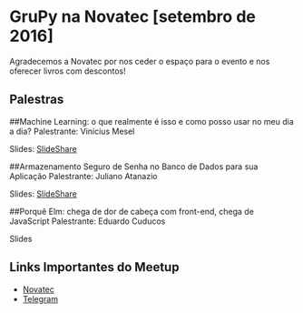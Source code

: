 # GruPy na Novatec [setembro de 2016]

Agradecemos a Novatec por nos ceder o espaço para o evento e nos oferecer livros com descontos!

## Palestras

##Machine Learning: o que realmente é isso e como posso usar no meu dia a dia?
Palestrante: Vinícius Mesel

Slides: [SlideShare](http://pt.slideshare.net/ViniciusMesel/machine-learning-o-que-isso)

##Armazenamento Seguro de Senha no Banco de Dados para sua Aplicação
Palestrante: Juliano Atanazio

Slides: [SlideShare]() 

##Porquê Elm: chega de dor de cabeça com front-end, chega de JavaScript
Palestrante: Eduardo Cuducos

Slides

## Links Importantes do Meetup
- [Novatec](https://novatec.com.br/)
- [Telegram](https://telegram.me/joinchat/CquhWAgxneh4k9v6CQH0wg)

